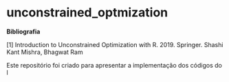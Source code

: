 # unconstrained_optmization

**Bibliografia**

  [1] Introduction to Unconstrained Optimization with R. 2019. Springer. Shashi Kant Mishra, Bhagwat Ram

Este repositório foi criado para apresentar a implementação dos códigos do l
